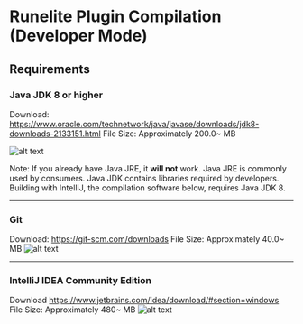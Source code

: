 # Runelite Plugin Compilation (Developer Mode)
## Requirements
### Java JDK 8 or higher
Download: https://www.oracle.com/technetwork/java/javase/downloads/jdk8-downloads-2133151.html
File Size: Approximately 200.0~ MB

![alt text](https://www.kthisiscvpv.com/X9wLm1555022461ec3PU.png "Java 8 Download")

Note: If you already have Java JRE, it **will not** work. Java JRE is commonly used by consumers. Java JDK contains libraries required by developers. Building with IntelliJ, the compilation software below, requires Java JDK 8.

---

### Git
Download: https://git-scm.com/downloads
File Size: Approximately 40.0~ MB
![alt text](https://www.kthisiscvpv.com/Eivby1555022607jq7bM.png "Git Download")

---

### IntelliJ IDEA Community Edition
Download https://www.jetbrains.com/idea/download/#section=windows
File Size: Approximately 480~ MB
![alt text](https://www.kthisiscvpv.com/lVMg015550228076zQbW.png "IntelliJ Download")
